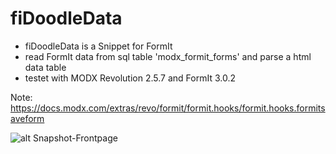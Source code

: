 # fiDoodleData
- fiDoodleData is a Snippet for FormIt
- read FormIt data from sql table 'modx_formit_forms' and parse a html data table
- testet with MODX Revolution 2.5.7 and FormIt 3.0.2

Note:
https://docs.modx.com/extras/revo/formit/formit.hooks/formit.hooks.formitsaveform

![alt Snapshot-Frontpage](https://secure.jolichter.de/github/img/fiDoodleDataSnapshot.jpg)
